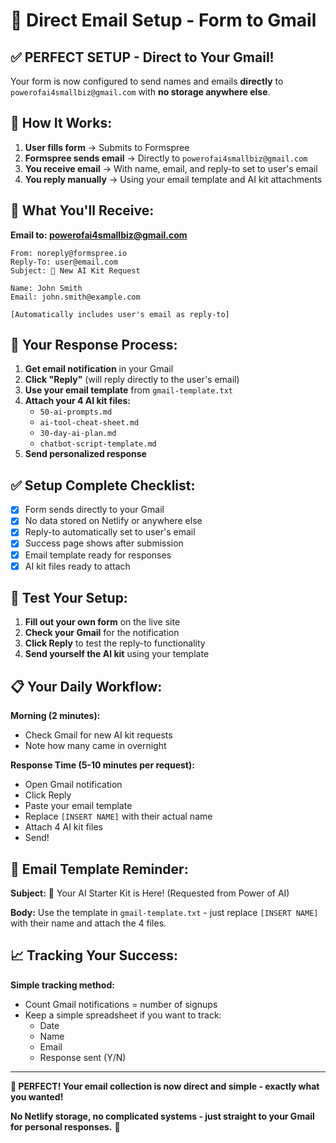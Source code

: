 # 📧 Direct Email Setup - Form to Gmail

## ✅ **PERFECT SETUP - Direct to Your Gmail!**

Your form is now configured to send names and emails **directly** to `powerofai4smallbiz@gmail.com` with **no storage anywhere else**.

## 🔧 **How It Works:**

1. **User fills form** → Submits to Formspree
2. **Formspree sends email** → Directly to `powerofai4smallbiz@gmail.com`
3. **You receive email** → With name, email, and reply-to set to user's email
4. **You reply manually** → Using your email template and AI kit attachments

## 📧 **What You'll Receive:**

**Email to: powerofai4smallbiz@gmail.com**
```
From: noreply@formspree.io
Reply-To: user@email.com
Subject: 🤖 New AI Kit Request

Name: John Smith
Email: john.smith@example.com

[Automatically includes user's email as reply-to]
```

## 🎯 **Your Response Process:**

1. **Get email notification** in your Gmail
2. **Click "Reply"** (will reply directly to the user's email)
3. **Use your email template** from `gmail-template.txt`
4. **Attach your 4 AI kit files:**
   - `50-ai-prompts.md`
   - `ai-tool-cheat-sheet.md`
   - `30-day-ai-plan.md`
   - `chatbot-script-template.md`
5. **Send personalized response**

## ✅ **Setup Complete Checklist:**

- [x] Form sends directly to your Gmail
- [x] No data stored on Netlify or anywhere else
- [x] Reply-to automatically set to user's email
- [x] Success page shows after submission
- [x] Email template ready for responses
- [x] AI kit files ready to attach

## 🧪 **Test Your Setup:**

1. **Fill out your own form** on the live site
2. **Check your Gmail** for the notification
3. **Click Reply** to test the reply-to functionality
4. **Send yourself the AI kit** using your template

## 📋 **Your Daily Workflow:**

**Morning (2 minutes):**
- Check Gmail for new AI kit requests
- Note how many came in overnight

**Response Time (5-10 minutes per request):**
- Open Gmail notification
- Click Reply
- Paste your email template
- Replace `[INSERT NAME]` with their actual name
- Attach 4 AI kit files
- Send!

## 🎯 **Email Template Reminder:**

**Subject:** 🤖 Your AI Starter Kit is Here! (Requested from Power of AI)

**Body:** Use the template in `gmail-template.txt` - just replace `[INSERT NAME]` with their name and attach the 4 files.

## 📈 **Tracking Your Success:**

**Simple tracking method:**
- Count Gmail notifications = number of signups
- Keep a simple spreadsheet if you want to track:
  - Date
  - Name
  - Email  
  - Response sent (Y/N)

---

**🎉 PERFECT! Your email collection is now direct and simple - exactly what you wanted!**

**No Netlify storage, no complicated systems - just straight to your Gmail for personal responses.** 🚀
